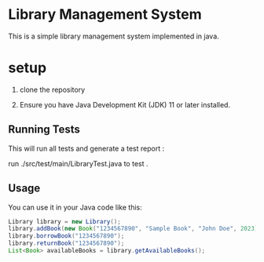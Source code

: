 # Library Management System

This is a simple library management system implemented in java.

# setup
 
1.  clone the repository

2. Ensure you have Java Development Kit (JDK) 11 or later installed.

## Running Tests

This will run all tests and generate a test report :

 run  ./src/test/main/LibraryTest.java to test .

## Usage
You can use it in your Java code like this:

```java
Library library = new Library();
library.addBook(new Book("1234567890", "Sample Book", "John Doe", 2023));
library.borrowBook("1234567890");
library.returnBook("1234567890");
List<Book> availableBooks = library.getAvailableBooks();


